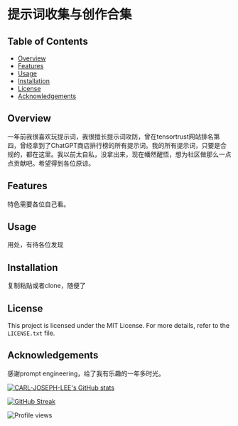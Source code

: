 
# 提示词收集与创作合集


## Table of Contents

-   [Overview](#overview)
-   [Features](#features)
-   [Usage](#usage)
-   [Installation](#installation)
-   [License](#license)
-   [Acknowledgements](#acknowledgements)

## Overview

一年前我很喜欢玩提示词，我很擅长提示词攻防，曾在tensortrust网站排名第四，曾经拿到了ChatGPT商店排行榜的所有提示词。我的所有提示词，只要是合规的，都在这里。我以前太自私，没拿出来，现在幡然醒悟，想为社区做那么一点点贡献吧。希望得到各位原谅。

## Features

特色需要各位自己看。

## Usage

用处，有待各位发现

## Installation

复制粘贴或者clone，随便了

## License

This project is licensed under the MIT License. For more details, refer to the `LICENSE.txt` file.

## Acknowledgements

感谢prompt engineering，给了我有乐趣的一年多时光。


[![CARL-JOSEPH-LEE's GitHub stats](https://github-readme-stats.vercel.app/api?username=CARL-JOSEPH-LEE&show_icons=true&theme=radical)](https://github.com/anuraghazra/github-readme-stats)

[![GitHub Streak](https://github-readme-streak-stats.herokuapp.com/?user=CARL-JOSEPH-LEE&theme=dark)](https://git.io/streak-stats)

![Profile views](https://komarev.com/ghpvc/?username=CARL-JOSEPH-LEE&color=blue)